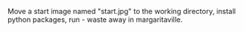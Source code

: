 Move a start image named "start.jpg" to the working directory, install python packages, run - waste away in margaritaville.
